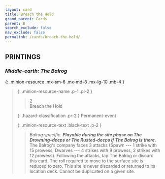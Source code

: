 ```yaml
---
layout: card
title: Breach the Hold
grand_parent: Cards
parent: B
search_exclude: false
nav_exclude: false
permalink: /cards/breach-the-hold/
---
```


## PRINTINGS


### _Middle-earth: The Balrog_

{: .minion-resource .mx-sm-6 .mx-md-8 .mx-lg-10 .mb-4 }
> {: .minion-resource-name .p-1 .pl-2 }
> > <div class="hazard-mp">2</div>
> > <div class="card-name">Breach the Hold</div>
>
> {: .hazard-classification .pr-2 }
> Permanent-event
>
> {: .minion-resource-text .black-text .p-2 }
> > _Balrog specific._ ***Playable during the site phase on The Drowning-deeps or The Rusted-deeps if The Balrog is there.*** The Balrog's company faces 3 attacks (Spawn --- 1 strike with 15 prowess, Dwarves --- 4 strikes with 9 prowess, 2 strikes with 12 prowess). Following the attacks, tap The Balrog or discard this card. The roll required to move to the surface site is reduced to zero. This site is never discarded or returned to its location deck. Cannot be duplicated on a given site.  
> 
